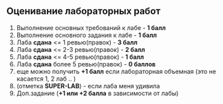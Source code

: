 ## Оценивание лабораторных работ

1. Выполнение основных требований к лабе - **1 балл**
2. Выполнение основного задания к лабе - **1 балл**
3. Лаба **сдана** <= 1 ревью(правок) - **3 балл**
4. Лаба **сдана** <= 2-3 ревью(правок) - **2 балл**
5. Лаба **сдана** <= 4-5 ревью(правок) - **1 балл**
6. Лаба **сдана** более 5 ревью(правок) - **0 баллов**
7. еще можно получить **+1 балл** если лабораторная объемная (это не касается 1, 2 лаб .. )
8. (отметка **SUPER-LAB**) - если лаба меня удивила
9. Доп.задание (**+1 или +2 балла** в зависимости от лабы)
